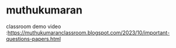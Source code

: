 # muthukumaran
classroom
demo video :https://muthukumaranclassroom.blogspot.com/2023/10/important-questions-papers.html
